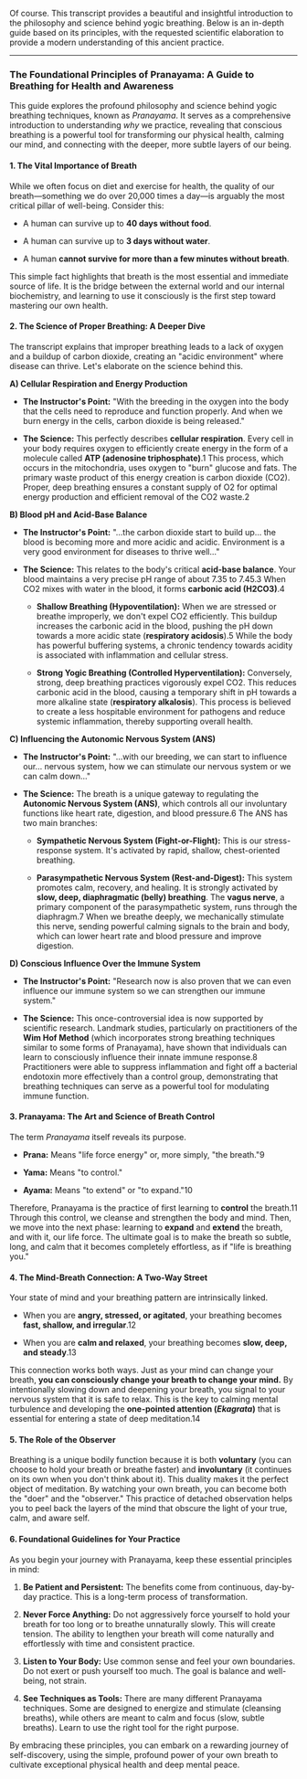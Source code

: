 Of course. This transcript provides a beautiful and insightful introduction to the philosophy and science behind yogic breathing. Below is an in-depth guide based on its principles, with the requested scientific elaboration to provide a modern understanding of this ancient practice.

---

### **The Foundational Principles of Pranayama: A Guide to Breathing for Health and Awareness**

This guide explores the profound philosophy and science behind yogic breathing techniques, known as _Pranayama_. It serves as a comprehensive introduction to understanding _why_ we practice, revealing that conscious breathing is a powerful tool for transforming our physical health, calming our mind, and connecting with the deeper, more subtle layers of our being.

#### **1. The Vital Importance of Breath**

While we often focus on diet and exercise for health, the quality of our breath—something we do over 20,000 times a day—is arguably the most critical pillar of well-being. Consider this:

- A human can survive up to **40 days without food**.
    
- A human can survive up to **3 days without water**.
    
- A human **cannot survive for more than a few minutes without breath**.
    

This simple fact highlights that breath is the most essential and immediate source of life. It is the bridge between the external world and our internal biochemistry, and learning to use it consciously is the first step toward mastering our own health.

#### **2. The Science of Proper Breathing: A Deeper Dive**

The transcript explains that improper breathing leads to a lack of oxygen and a buildup of carbon dioxide, creating an "acidic environment" where disease can thrive. Let's elaborate on the science behind this.

**A) Cellular Respiration and Energy Production**

- **The Instructor's Point:** "With the breeding in the oxygen into the body that the cells need to reproduce and function properly. And when we burn energy in the cells, carbon dioxide is being released."
    
- **The Science:** This perfectly describes **cellular respiration**. Every cell in your body requires oxygen to efficiently create energy in the form of a molecule called **ATP (adenosine triphosphate)**.1 This process, which occurs in the mitochondria, uses oxygen to "burn" glucose and fats. The primary waste product of this energy creation is carbon dioxide (CO2). Proper, deep breathing ensures a constant supply of O2 for optimal energy production and efficient removal of the CO2 waste.2
    

**B) Blood pH and Acid-Base Balance**

- **The Instructor's Point:** "...the carbon dioxide start to build up... the blood is becoming more and more acidic and acidic. Environment is a very good environment for diseases to thrive well..."
    
- **The Science:** This relates to the body's critical **acid-base balance**. Your blood maintains a very precise pH range of about 7.35 to 7.45.3 When CO2 mixes with water in the blood, it forms **carbonic acid (H2CO3)**.4
    
    - **Shallow Breathing (Hypoventilation):** When we are stressed or breathe improperly, we don't expel CO2 efficiently. This buildup increases the carbonic acid in the blood, pushing the pH down towards a more acidic state (**respiratory acidosis**).5 While the body has powerful buffering systems, a chronic tendency towards acidity is associated with inflammation and cellular stress.
        
    - **Strong Yogic Breathing (Controlled Hyperventilation):** Conversely, strong, deep breathing practices vigorously expel CO2. This reduces carbonic acid in the blood, causing a temporary shift in pH towards a more alkaline state (**respiratory alkalosis**). This process is believed to create a less hospitable environment for pathogens and reduce systemic inflammation, thereby supporting overall health.
        

**C) Influencing the Autonomic Nervous System (ANS)**

- **The Instructor's Point:** "...with our breeding, we can start to influence our... nervous system, how we can stimulate our nervous system or we can calm down..."
    
- **The Science:** The breath is a unique gateway to regulating the **Autonomic Nervous System (ANS)**, which controls all our involuntary functions like heart rate, digestion, and blood pressure.6 The ANS has two main branches:
    
    - **Sympathetic Nervous System (Fight-or-Flight):** This is our stress-response system. It's activated by rapid, shallow, chest-oriented breathing.
        
    - **Parasympathetic Nervous System (Rest-and-Digest):** This system promotes calm, recovery, and healing. It is strongly activated by **slow, deep, diaphragmatic (belly) breathing**. The **vagus nerve**, a primary component of the parasympathetic system, runs through the diaphragm.7 When we breathe deeply, we mechanically stimulate this nerve, sending powerful calming signals to the brain and body, which can lower heart rate and blood pressure and improve digestion.
        

**D) Conscious Influence Over the Immune System**

- **The Instructor's Point:** "Research now is also proven that we can even influence our immune system so we can strengthen our immune system."
    
- **The Science:** This once-controversial idea is now supported by scientific research. Landmark studies, particularly on practitioners of the **Wim Hof Method** (which incorporates strong breathing techniques similar to some forms of Pranayama), have shown that individuals can learn to consciously influence their innate immune response.8 Practitioners were able to suppress inflammation and fight off a bacterial endotoxin more effectively than a control group, demonstrating that breathing techniques can serve as a powerful tool for modulating immune function.
    

#### **3. Pranayama: The Art and Science of Breath Control**

The term _Pranayama_ itself reveals its purpose.

- **Prana:** Means "life force energy" or, more simply, "the breath."9
    
- **Yama:** Means "to control."
    
- **Ayama:** Means "to extend" or "to expand."10
    

Therefore, Pranayama is the practice of first learning to **control** the breath.11 Through this control, we cleanse and strengthen the body and mind. Then, we move into the next phase: learning to **expand** and **extend** the breath, and with it, our life force. The ultimate goal is to make the breath so subtle, long, and calm that it becomes completely effortless, as if "life is breathing you."

#### **4. The Mind-Breath Connection: A Two-Way Street**

Your state of mind and your breathing pattern are intrinsically linked.

- When you are **angry, stressed, or agitated**, your breathing becomes **fast, shallow, and irregular**.12
    
- When you are **calm and relaxed**, your breathing becomes **slow, deep, and steady**.13
    

This connection works both ways. Just as your mind can change your breath, **you can consciously change your breath to change your mind.** By intentionally slowing down and deepening your breath, you signal to your nervous system that it is safe to relax. This is the key to calming mental turbulence and developing the **one-pointed attention (_Ekagrata_)** that is essential for entering a state of deep meditation.14

#### **5. The Role of the Observer**

Breathing is a unique bodily function because it is both **voluntary** (you can choose to hold your breath or breathe faster) and **involuntary** (it continues on its own when you don't think about it). This duality makes it the perfect object of meditation. By watching your own breath, you can become both the "doer" and the "observer." This practice of detached observation helps you to peel back the layers of the mind that obscure the light of your true, calm, and aware self.

#### **6. Foundational Guidelines for Your Practice**

As you begin your journey with Pranayama, keep these essential principles in mind:

1. **Be Patient and Persistent:** The benefits come from continuous, day-by-day practice. This is a long-term process of transformation.
    
2. **Never Force Anything:** Do not aggressively force yourself to hold your breath for too long or to breathe unnaturally slowly. This will create tension. The ability to lengthen your breath will come naturally and effortlessly with time and consistent practice.
    
3. **Listen to Your Body:** Use common sense and feel your own boundaries. Do not exert or push yourself too much. The goal is balance and well-being, not strain.
    
4. **See Techniques as Tools:** There are many different Pranayama techniques. Some are designed to energize and stimulate (cleansing breaths), while others are meant to calm and focus (slow, subtle breaths). Learn to use the right tool for the right purpose.
    

By embracing these principles, you can embark on a rewarding journey of self-discovery, using the simple, profound power of your own breath to cultivate exceptional physical health and deep mental peace.